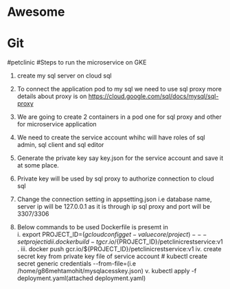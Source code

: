 # Awesome
# Git
#petclinic
#Steps to run the microservice on GKE
  1. create my sql server on cloud sql 
  2. To connect the application pod to my sql we need to use sql proxy 
      more details about proxy is on 
      https://cloud.google.com/sql/docs/mysql/sql-proxy
  3. We are going to create 2 containers in a pod one for sql proxy and other for microservice application 
  4. We need to create the service account whihc will have roles of sql admin, sql client and sql editor
    
  
  5. Generate the private key say key.json for the service account and save it at some  place. 
  6. Private key will be used by sql proxy to authorize connection to cloud sql
  7. Change the connection setting in appsetting.json i.e database name, server ip will be 127.0.0.1 as it is through ip sql proxy and port          will be 3307/3306
  8. Below commands to be used Dockerfile is presemt in  
      i.  export PROJECT_ID=$(gcloud config get-value core/project)---set project id
      ii. docker build -t gcr.io/${PROJECT_ID}/petclinicrestservice:v1 .
      iii. docker push gcr.io/${PROJECT_ID}/petclinicrestservice:v1
      iv. create secret key from private key file of service account
          # kubectl create secret generic credentials --from-file=<path to json file>(i.e /home/g86mehtamohit/mysqlacesskey.json)
      v.  kubectl apply -f deployment.yaml(attached deployment.yaml)   
  
